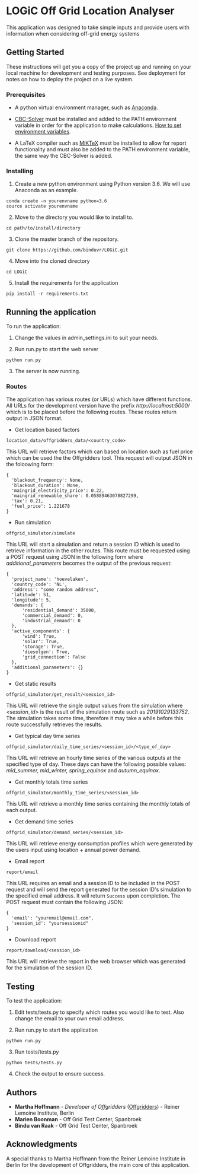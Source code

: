 # LOGiC Off Grid Location Analyser
This application was designed to take simple inputs and provide users with information when considering off-grid energy systems

## Getting Started

These instructions will get you a copy of the project up and running on your local machine for development and testing purposes. See deployment for notes on how to deploy the project on a live system.

### Prerequisites
* A python virtual environment manager, such as [Anaconda](https://www.anaconda.com/distribution/).

* [CBC-Solver](https://ampl.com/dl/open/cbc/) must be installed and added to the PATH environment variable in order for the application to make calculations. [How to set environment variables](http://www.computerhope.com/issues/ch000549.htm).

* A LaTeX compiler such as [MiKTeX](https://miktex.org/download) must be installed to allow for report functionality and must also be added to the PATH environment variable, the same way the CBC-Solver is added.

### Installing
1. Create a new python environment using Python version 3.6. We will use Anaconda as an example.
```
conda create -n yourenvname python=3.6
source activate yourenvname
```

2. Move to the directory you would like to install to.
```
cd path/to/install/directory
```

3. Clone the master branch of the repository.
```
git clone https://github.com/binduvr/LOGiC.git
```

4. Move into the cloned directory
```
cd LOGiC
```

5. Install the requirements for the application
```
pip install -r requirements.txt
```

## Running the application
To run the application:
1. Change the values in admin_settings.ini to suit your needs.

2. Run run.py to start the web server
```
python run.py
```

3. The server is now running.

### Routes
The application has various routes (or URLs) which have different functions. All URLs for the development version have the prefix *http://localhost:5000/* which is to be placed before the following routes. These routes return output in JSON format.

* Get location based factors
```
location_data/offgridders_data/<country_code>
```
This URL will retrieve factors which can based on location such as fuel price which can be used the the Offgridders tool.
This request will output JSON in the foloowing form:
```
{ 
  'blackout_frequency': None,
  'blackout_duration': None,
  'maingrid_electricity_price': 0.22,
  'maingrid_renewable_share': 0.05889463078827299,
  'tax': 0.21,
  'fuel_price': 1.221678
}
```


* Run simulation
```
offgrid_simulator/simulate
```
This URL will start a simulation and return a session ID which is used to retrieve information in the other routes. This route must be requested using a POST request using JSON in the following form where *additional_parameters* becomes the output of the previous request:
```
{
  'project_name': 'hoevelaken',
  'country_code': 'NL',
  'address': "some random address",
  'latitude': 51,
  'longitude': 5,
  'demands': {
      'residential_demand': 35000,
      'commercial_demand': 0,
      'industrial_demand': 0
  },
  'active_components': {
      'wind': True,
      'solar': True,
      'storage': True,
      'dieselgen': True,
      'grid_connection': False
  },
  'additional_parameters': {}
}
```


* Get static results
```
offgrid_simulator/get_result/<session_id>
```
This URL will retrieve the single output values from the simulation where *<session_id>* is the result of the simulation route such as *20191029133752*. The simulation takes some time, therefore it may take a while before this route successfully retrieves the results.


* Get typical day time series
```
offgrid_simulator/daily_time_series/<session_id>/<type_of_day>
```
This URL will retrieve an hourly time series of the various outputs at the specified type of day. These days can have the following possible values: *mid_summer, mid_winter, spring_equinox* and *autumn_equinox*.


* Get monthly totals time series
```
offgrid_simulator/monthly_time_series/<session_id>
```
This URL will retrieve a monthly time series containing the monthly totals of each output.


* Get demand time series
```
offgrid_simulator/demand_series/<session_id>
```
This URL will retrieve energy consumption profiles which were generated by the users input using location + annual power demand.


* Email report
```
report/email
```
This URL requires an email and a session ID to be included in the POST request and will send the report generated for the session ID's simulation to the specified email address. It will return `Success` upon completion. The POST request must contain the following JSON:
```
{
  'email': "youremail@email.com",
  'session_id': "yoursessionid"
}
```


* Download report
```
report/download/<session_id>
```
This URL will retrieve the report in the web browser which was generated for the simulation of the session ID.


## Testing
To test the application:
1. Edit tests/tests.py to specify which routes you would like to test. Also change the email to your own email address.

2. Run run.py to start the application
```
python run.py
```

3. Run tests/tests.py
```
python tests/tests.py
```

4. Check the output to ensure success.


## Authors

* **Martha Hoffmann** - *Developer of Offgridders* ([Offgridders](https://github.com/smartie2076/offgridders)) - Reiner Lemoine Institute, Berlin
* **Marien Boonman** - Off Grid Test Center, Spanbroek
* **Bindu van Raak** - Off Grid Test Center, Spanbroek


## Acknowledgments

A special thanks to Martha Hoffmann from the Reiner Lemoine Institute in Berlin for the development of Offgridders, the main core of this application.

